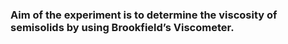 ### Aim of the experiment is to determine the viscosity of semisolids by using Brookfield’s Viscometer. 
